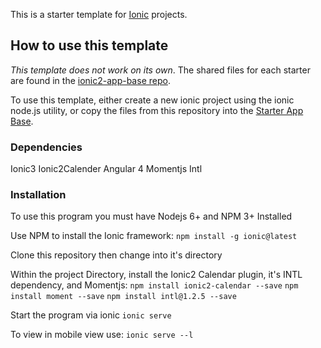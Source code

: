 This is a starter template for [Ionic](http://ionicframework.com/docs/) projects.

## How to use this template

*This template does not work on its own*. The shared files for each starter are found in the [ionic2-app-base repo](https://github.com/ionic-team/ionic2-app-base).

To use this template, either create a new ionic project using the ionic node.js utility, or copy the files from this repository into the [Starter App Base](https://github.com/ionic-team/ionic2-app-base).

### Dependencies

Ionic3
Ionic2Calender
Angular 4
Momentjs
Intl

### Installation
 To use this program you must have Nodejs 6+ and NPM 3+ Installed

 Use NPM to install the Ionic framework:
 	`npm install -g ionic@latest`

 Clone this repository then change into it's directory

 Within the project Directory, install the Ionic2 Calendar plugin, it's INTL dependency, and Momentjs:
 	`npm install ionic2-calendar --save`
	`npm install moment --save`
	`npm install intl@1.2.5 --save`

Start the program via ionic
	`ionic serve`

To view in mobile view use:
`ionic serve --l`